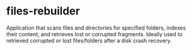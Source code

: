 files-rebuilder
===============

Application that scans files and directories for specified folders, indexes their content, and retrieves lost or corrupted fragments. Ideally used to retrieved corrupted or lost files/folders after a disk crash recovery.
